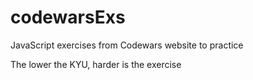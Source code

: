 # codewarsExs
JavaScript exercises from Codewars website to practice

The lower the KYU, harder is the exercise
